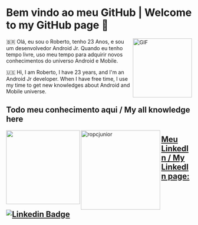# Bem vindo ao meu GitHub | Welcome to my GitHub page 🎉

<img align="right" alt="GIF" height="160px" src="https://media.giphy.com/media/ohT97gdpR40vK/giphy.gif"> 

🇧🇷 Olá, eu sou o Roberto, tenho 23 Anos, e sou um desenvolvedor Android Jr. Quando eu tenho tempo livre, uso meu tempo para adquirir novos conhecimentos do universo Android e Mobile.

🇺🇸 Hi, I am Roberto, I have 23 years, and I'm an Android Jr developer. When I have free time, I use my time to get new knowledges about Android and Mobile universe.  

## Todo meu conhecimento aqui / My all knowledge here
<div>
  <a href="http://github.com/rocpjunior">
    <img height="200em" align="left" src="https://github-readme-stats.vercel.app/api?username=rocpjunior&show_icons=true&theme=dark&include_all_commits=true&count_private=true"/>
    <img height="215em" align="left" src="https://github-readme-stats.vercel.app/api/top-langs/?username=rocpjunior&layout=compactBlangs_count16&theme=dracula" alt="ropcjunior"/>
</div>
  
## Meu LinkedIn / My LinkedIn page: [![Linkedin Badge](https://img.shields.io/badge/-LinkedIn-blue?style=flat-square&logo=Linkedin&logoColor=white&link=https://www.linkedin.com/in/roberto-cirera-procopio-jr/)](https://www.linkedin.com/in/roberto-cirera-procopio-jr/)
